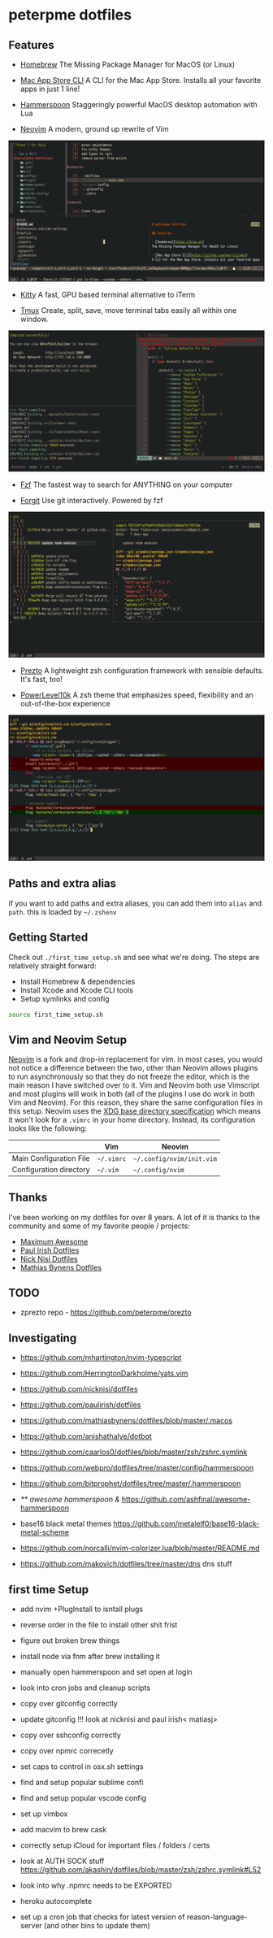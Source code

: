 # peterpme dotfiles

## Features

- [Homebrew](https://brew.sh)
The Missing Package Manager for MacOS (or Linux)

- [Mac App Store CLI](https://github.com/mas-cli/mas)
A CLI for the Mac App Store. Installs all your favorite apps in just 1 line!

- [Hammerspoon](https://github.com/Hammerspoon/hammerspoon)
Staggeringly powerful MacOS desktop automation with Lua

- [Neovim](https://neovim.io/)
A modern, ground up rewrite of Vim

![neovim](./screenshots/neovim.png)

- [Kitty](https://sw.kovidgoyal.net/kitty/)
A fast, GPU based terminal alternative to iTerm

- [Tmux](https://github.com/tmux/tmux/wiki)
Create, split, save, move terminal tabs easily all within one window.

![tmux](./screenshots/tmux.png)

- [Fzf](https://github.com/junegunn/fzf)
The fastest way to search for ANYTHING on your computer

- [Forgit](https://github.com/wfxr/forgit)
Use git interactively. Powered by fzf

![forgit](./screenshots/forgit.png)

- [Prezto](https://github.com/sorin-ionescu/prezto)
A lightweight zsh configuration framework with sensible defaults. It's fast, too!

- [PowerLevel10k](https://github.com/romkatv/powerlevel10k)
A zsh theme that emphasizes speed, flexibility and an out-of-the-box experience

![git diff](./screenshots/git-diff.png)

## Paths and extra alias

if you want to add paths and extra aliases, you can add them into `alias` and
`path`. this is loaded by `~/.zshenv`

## Getting Started

Check out `./first_time_setup.sh` and see what we're doing. The steps are relatively straight forward:
- Install Homebrew & dependencies
- Install Xcode and Xcode CLI tools
- Setup symlinks and config

```zsh
source first_time_setup.sh
```

## Vim and Neovim Setup

[Neovim](https://neovim.io/) is a fork and drop-in replacement for vim. in most cases, you would not notice a difference between the two, other than Neovim allows plugins to run asynchronously so that they do not freeze the editor, which is the main reason I have switched over to it. Vim and Neovim both use Vimscript and most plugins will work in both (all of the plugins I use do work in both Vim and Neovim). For this reason, they share the same configuration files in this setup. Neovim uses the [XDG base directory specification](http://standards.freedesktop.org/basedir-spec/basedir-spec-latest.html) which means it won't look for a `.vimrc` in your home directory. Instead, its configuration looks like the following:

|                         | Vim        | Neovim                    |
| ----------------------- | ---------- | ------------------------- |
| Main Configuration File | `~/.vimrc` | `~/.config/nvim/init.vim` |
| Configuration directory | `~/.vim`   | `~/.config/nvim`          |

## Thanks

I've been working on my dotfiles for over 8 years. A lot of it is thanks to the community and some of my favorite people / projects:

- [Maximum Awesome](https://github.com/square/maximum-awesome)
- [Paul Irish Dotfiles](https://github.com/paulirish/dotfiles)
- [Nick Nisi Dotfiles](https://github.com/nicknisi/dotfiles)
- [Mathias Bynens Dotfiles](https://github.com/mathiasbynens/dotfiles)

## TODO

- zprezto repo - https://github.com/peterpme/prezto


## Investigating

- https://github.com/mhartington/nvim-typescript
- https://github.com/HerringtonDarkholme/yats.vim

- https://github.com/nicknisi/dotfiles
- https://github.com/paulirish/dotfiles
- https://github.com/mathiasbynens/dotfiles/blob/master/.macos
- https://github.com/anishathalye/dotbot
- https://github.com/caarlos0/dotfiles/blob/master/zsh/zshrc.symlink
- https://github.com/webpro/dotfiles/tree/master/config/hammerspoon
- https://github.com/bitprophet/dotfiles/tree/master/.hammerspoon
- _\*\* awesome hammerspoon &_ https://github.com/ashfinal/awesome-hammerspoon
- base16 black metal themes https://github.com/metalelf0/base16-black-metal-scheme
- https://github.com/norcalli/nvim-colorizer.lua/blob/master/README.md
- https://github.com/makovich/dotfiles/tree/master/dns dns stuff


## first time Setup

- add nvim +PlugInstall to isntall plugs
- reverse order in the file to install other shit frist
- figure out broken brew things
- install node via fnm after brew installing it
- manually open hammerspoon and set open at login

- look into cron jobs and cleanup scripts
- copy over gitconfig correctly
- update gitconfig !!! look at nicknisi and paul irish< matiasj>
- copy over sshconfig correctly
- copy over npmrc correcetly
- set caps to control in osx.sh settings
- find and setup popular sublime confi
- find and setup popular vscode config
- set up vimbox
- add macvim to brew cask
- correctly setup iCloud for important files / folders / certs
- look at AUTH SOCK stuff https://github.com/akashin/dotfiles/blob/master/zsh/zshrc.symlink#L52
- look into why .npmrc needs to be EXPORTED
- heroku autocomplete
- set up a cron job that checks for latest version of reason-language-server
  (and other bins to update them)

